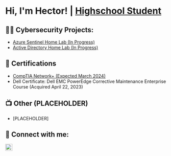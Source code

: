 <h1>Hi, I'm Hector! | <a href="https://www.linkedin.com/in/Hector-Garcia1012/">  
  Highschool Student </a>

<h2>👨‍💻 Cybersecurity Projects:</h2>

  - [Azure Sentinel Home Lab (In Progress)](https://github.com/HectorCyber/AzureSentinelLab/tree/main)
  - [Active Directory Home Lab (In Progress)](https://github.com/HectorCyber/LABURL)
    
<h2>📄 Certifications</h2>

- [CompTIA Network+ (Expected March 2024)](https://www.comptia.org/certifications/network)
- Dell Certificate: Dell EMC PowerEdge Corrective Maintenance Enterprise Course (Acquired April 22, 2023)
  
<h2>📺 Other (PLACEHOLDER)</h2>

- [PLACEHOLDER]


<h2> 👥 Connect with me:</h2>


[<img align="left" alt="HectorGarcia | LinkedIn" width="22px" src="https://cdn.jsdelivr.net/npm/simple-icons@v3/icons/linkedin.svg" />][linkedin]



[linkedin]: https://www.linkedin.com/in/Hector-Garcia1012
